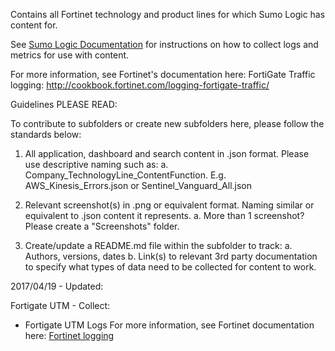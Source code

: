 Contains all Fortinet technology and product lines for which Sumo Logic has content for.

See [Sumo Logic Documentation](https://help.sumologic.com/) for instructions on how to collect logs and metrics for use with content.

For more information, see Fortinet's documentation here:
FortiGate Traffic logging: http://cookbook.fortinet.com/logging-fortigate-traffic/

Guidelines PLEASE READ:

To contribute to subfolders or create new subfolders here, please follow the standards below:

1. All application, dashboard and search content in .json format. Please use descriptive naming such as:
   a. Company_TechnologyLine_ContentFunction. E.g. AWS_Kinesis_Errors.json or Sentinel_Vanguard_All.json

2. Relevant screenshot(s) in .png or equivalent format. Naming similar or equivalent to .json content it represents.
   a. More than 1 screenshot? Please create a "Screenshots" folder.

3. Create/update a README.md file within the subfolder to track:
   a. Authors, versions, dates
   b. Link(s) to relevant 3rd party documentation to specify what types of data need to be collected for content to work.

2017/04/19 - Updated:

   Fortigate UTM - Collect:
   - Fortigate UTM Logs
   For more information, see Fortinet documentation here:
   [Fortinet logging](http://docs.fortinet.com/uploaded/files/1048/fortigate-loggingreporting-40-mr3.pdf)

